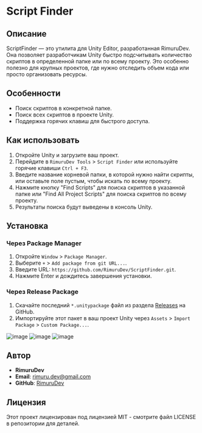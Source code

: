 # Script Finder

## Описание
ScriptFinder — это утилита для Unity Editor, разработанная RimuruDev. Она позволяет разработчикам Unity быстро подсчитывать количество скриптов в определенной папке или по всему проекту. Это особенно полезно для крупных проектов, где нужно отследить объем кода или просто организовать ресурсы.

## Особенности
- Поиск скриптов в конкретной папке.
- Поиск всех скриптов в проекте Unity.
- Поддержка горячих клавиш для быстрого доступа.

## Как использовать
1. Откройте Unity и загрузите ваш проект.
2. Перейдите в `RimuruDev Tools` > `Script Finder` или используйте горячие клавиши `Ctrl + F3`.
3. Введите название корневой папки, в которой нужно найти скрипты, или оставьте поле пустым, чтобы искать по всему проекту.
4. Нажмите кнопку "Find Scripts" для поиска скриптов в указанной папке или "Find All Project Scripts" для поиска скриптов по всему проекту.
5. Результаты поиска будут выведены в консоль Unity.

## Установка
### Через Package Manager
1. Откройте `Window` > `Package Manager`.
2. Выберите `+` > `Add package from git URL...`.
3. Введите URL: `https://github.com/RimuruDev/ScriptFinder.git`.
4. Нажмите Enter и дождитесь завершения установки.

### Через Release Package
1. Скачайте последний `*.unitypackage` файл из раздела [Releases](https://github.com/RimuruDev/ScriptFinder/releases) на GitHub.
2. Импортируйте этот пакет в ваш проект Unity через `Assets` > `Import Package` > `Custom Package...`.

![image](https://github.com/RimuruDev/ScriptFinder/assets/85500556/cfc9b71a-84d6-4133-94d9-9aab4668f673)
![image](https://github.com/RimuruDev/ScriptFinder/assets/85500556/9cd0bdb2-43ba-4012-a17f-fcc2a61e7ba3)
![image](https://github.com/RimuruDev/ScriptFinder/assets/85500556/0ce4d200-45fe-4f0b-bd48-a93e70c8a10e)

## Автор
- **RimuruDev**
- **Email**: rimuru.dev@gmail.com
- **GitHub**: [RimuruDev](https://github.com/RimuruDev)

## Лицензия
Этот проект лицензирован под лицензией MIT - смотрите файл LICENSE в репозитории для деталей.

